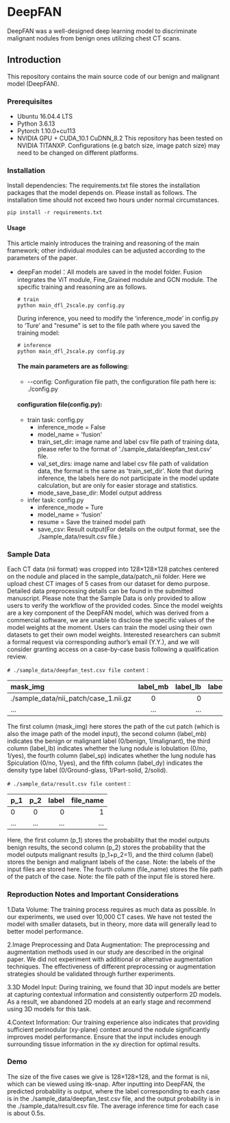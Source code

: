 # DeepFAN
DeepFAN was a well-designed deep learning model to discriminate malignant nodules from benign ones utilizing chest CT scans.
## Introduction
This repository contains the main source code of our benign and malignant model (DeepFAN).
### Prerequisites
- Ubuntu 16.04.4 LTS
- Python 3.6.13
- Pytorch 1.10.0+cu113
- NVIDIA GPU + CUDA_10.1 CuDNN_8.2
This repository has been tested on NVIDIA TITANXP. Configurations (e.g batch size, image patch size) may need to be changed on different platforms.

### Installation
Install dependencies: The requirements.txt file stores the installation packages that the model depends on. Please install as follows. The installation time should not exceed two hours under normal circumstances.

```
pip install -r requirements.txt
```

#### Usage
This article mainly introduces the training and reasoning of the main framework; other individual modules can be adjusted according to the parameters of the paper.
- deepFan model：All models are saved in the model folder. Fusion integrates the ViT module, Fine_Grained module and GCN module. The specific training and reasoning are as follows.
    ```
    # train 
    python main_dfl_2scale.py config.py
    ```
    During inference, you need to modify the ‘inference_mode’ in config.py to ‘Ture’ and "resume" is set to the file path where you saved the training model:
    ```
    # inference 
    python main_dfl_2scale.py config.py
    ```
    #### The main parameters are as following:
    - --config: Configuration file path, the configuration file path here is: ./config.py
    #### configuration file(config.py):
    - train task: config.py
      - inference_mode = False
      - model_name = 'fusion'
      - train_set_dir: image name and label csv file path of training data, please refer to the format of './sample_data/deepfan_test.csv' file.
      - val_set_dirs: image name and label csv file path of validation data, the format is the same as 'train_set_dir'. Note that during inference, the labels here do not participate in the model update calculation, but are only for easier storage and statistics.
      - mode_save_base_dir: Model output address
    - infer task: config.py
      - inference_mode = Ture
      - model_name = 'fusion'
      - resume = Save the trained model path
      - save_csv: Result output(For details on the output format, see the ./sample_data/result.csv file.)
### Sample Data
Each CT data (nii format) was cropped into 128×128×128 patches centered on the nodule and placed in the sample_data/patch_nii folder. Here we upload chest CT images of 5 cases from our dataset for demo purpose. Detailed data preprocessing details can be found in the submitted manuscript. Please note that the Sample Data is only provided to allow users to verify the workflow of the provided codes. Since the model weights are a key component of the DeepFAN model, which was derived from a commercial software, we are unable to disclose the specific values of the model weights at the moment. Users can train the model using their own datasets to get their own model weights. Interested researchers can submit a formal request via corresponding author’s email (Y.Y.), and we will consider granting access on a case-by-case basis following a qualification review.

    # ./sample_data/deepfan_test.csv file content：
    
| mask_img | label_mb | label_lb | label_sp | label_dy |
| :----- | :-----: | -----: | -----: | -----: |
| ./sample_data/nii_patch/case_1.nii.gz | 0 | 0 | 1 | 1 |
| ... | ... |  ... |  ... |  ... |

The first column (mask_img) here stores the path of the cut patch (which is also the image path of the model input), the second column (label_mb) indicates the benign or malignant label (0/benign, 1/malignant), the third column (label_lb) indicates whether the lung nodule is lobulation (0/no, 1/yes), the fourth column (label_sp) indicates whether the lung nodule has Spiculation (0/no, 1/yes), and the fifth column (label_dy) indicates the density type label (0/Ground-glass, 1/Part-solid, 2/solid).

    # ./sample_data/result.csv file content：

| p_1 | p_2 | label | file_name |
| :----- | :-----: | -----: | -----: |
| 0 | 0 | 0 | 1 |
| ... | ... |  ... |  ... |

Here, the first column (p_1) stores the probability that the model outputs benign results, the second column (p_2) stores the probability that the model outputs malignant results (p_1+p_2=1), and the third column (label) stores the benign and malignant labels of the case. Note: the labels of the input files are stored here. The fourth column (file_name) stores the file path of the patch of the case. Note: the file path of the input file is stored here.

### Reproduction Notes and Important Considerations
1.Data Volume: The training process requires as much data as possible. In our experiments, we used over 10,000 CT cases. We have not tested the model with smaller datasets, but in theory, more data will generally lead to better model performance.

2.Image Preprocessing and Data Augmentation: The preprocessing and augmentation methods used in our study are described in the original paper. We did not experiment with additional or alternative augmentation techniques. The effectiveness of different preprocessing or augmentation strategies should be validated through further experiments.

3.3D Model Input: During training, we found that 3D input models are better at capturing contextual information and consistently outperform 2D models. As a result, we abandoned 2D models at an early stage and recommend using 3D models for this task.

4.Context Information: Our training experience also indicates that providing sufficient perinodular (xy-plane) context around the nodule significantly improves model performance. Ensure that the input includes enough surrounding tissue information in the xy direction for optimal results.

### Demo
The size of the five cases we give is 128×128×128, and the format is nii, which can be viewed using itk-snap. After inputting into DeepFAN, the predicted probability is output, where the label corresponding to each case is in the ./sample_data/deepfan_test.csv file, and the output probability is in the ./sample_data/result.csv file. The average inference time for each case is about 0.5s.


   

    
      
